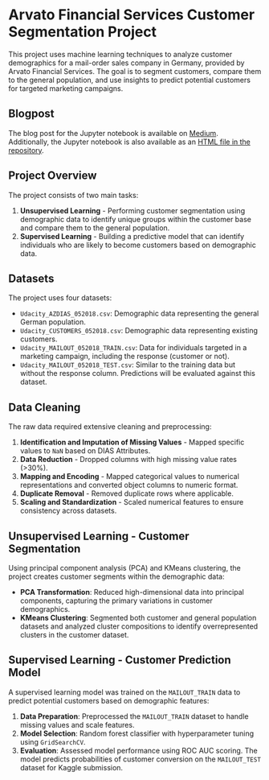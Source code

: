 # Arvato Financial Services Customer Segmentation Project

This project uses machine learning techniques to analyze customer demographics for a mail-order sales company in Germany, provided by Arvato Financial Services. The goal is to segment customers, compare them to the general population, and use insights to predict potential customers for targeted marketing campaigns.

## Blogpost

The blog post for the Jupyter notebook is available on [Medium](https://medium.com/@fabian.hoetzel/customer-segmentation-and-prediction-for-arvato-financial-services-using-data-science-c1462afe5c22).  
Additionally, the Jupyter notebook is also available as an [HTML file in the repository](link_to_html_file_in_repository).


## Project Overview

The project consists of two main tasks:
1. **Unsupervised Learning** - Performing customer segmentation using demographic data to identify unique groups within the customer base and compare them to the general population.
2. **Supervised Learning** - Building a predictive model that can identify individuals who are likely to become customers based on demographic data.

## Datasets

The project uses four datasets:
- `Udacity_AZDIAS_052018.csv`: Demographic data representing the general German population.
- `Udacity_CUSTOMERS_052018.csv`: Demographic data representing existing customers.
- `Udacity_MAILOUT_052018_TRAIN.csv`: Data for individuals targeted in a marketing campaign, including the response (customer or not).
- `Udacity_MAILOUT_052018_TEST.csv`: Similar to the training data but without the response column. Predictions will be evaluated against this dataset.

## Data Cleaning

The raw data required extensive cleaning and preprocessing:
1. **Identification and Imputation of Missing Values** - Mapped specific values to `NaN` based on DIAS Attributes.
2. **Data Reduction** - Dropped columns with high missing value rates (>30%).
3. **Mapping and Encoding** - Mapped categorical values to numerical representations and converted object columns to numeric format.
4. **Duplicate Removal** - Removed duplicate rows where applicable.
5. **Scaling and Standardization** - Scaled numerical features to ensure consistency across datasets.

## Unsupervised Learning - Customer Segmentation

Using principal component analysis (PCA) and KMeans clustering, the project creates customer segments within the demographic data:
- **PCA Transformation**: Reduced high-dimensional data into principal components, capturing the primary variations in customer demographics.
- **KMeans Clustering**: Segmented both customer and general population datasets and analyzed cluster compositions to identify overrepresented clusters in the customer dataset.

## Supervised Learning - Customer Prediction Model

A supervised learning model was trained on the `MAILOUT_TRAIN` data to predict potential customers based on demographic features:
1. **Data Preparation**: Preprocessed the `MAILOUT_TRAIN` dataset to handle missing values and scale features.
2. **Model Selection**: Random forest classifier with hyperparameter tuning using `GridSearchCV`.
3. **Evaluation**: Assessed model performance using ROC AUC scoring. The model predicts probabilities of customer conversion on the `MAILOUT_TEST` dataset for Kaggle submission.
